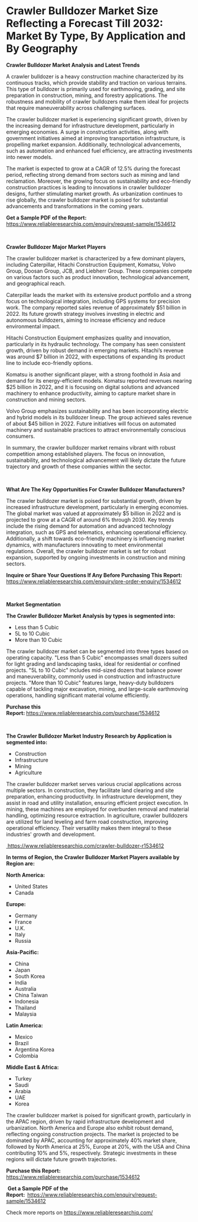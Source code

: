 <p><h1>Crawler Bulldozer Market Size Reflecting a Forecast Till 2032: Market By Type, By Application and By Geography</h1></p><p><strong>Crawler Bulldozer Market Analysis and Latest Trends</strong></p>
<p><p>A crawler bulldozer is a heavy construction machine characterized by its continuous tracks, which provide stability and traction on various terrains. This type of bulldozer is primarily used for earthmoving, grading, and site preparation in construction, mining, and forestry applications. The robustness and mobility of crawler bulldozers make them ideal for projects that require maneuverability across challenging surfaces.</p><p>The crawler bulldozer market is experiencing significant growth, driven by the increasing demand for infrastructure development, particularly in emerging economies. A surge in construction activities, along with government initiatives aimed at improving transportation infrastructure, is propelling market expansion. Additionally, technological advancements, such as automation and enhanced fuel efficiency, are attracting investments into newer models.</p><p>The market is expected to grow at a CAGR of 12.5% during the forecast period, reflecting strong demand from sectors such as mining and land reclamation. Moreover, the growing focus on sustainability and eco-friendly construction practices is leading to innovations in crawler bulldozer designs, further stimulating market growth. As urbanization continues to rise globally, the crawler bulldozer market is poised for substantial advancements and transformations in the coming years.</p></p>
<p><strong>Get a Sample PDF of the Report:&nbsp;</strong> <a href="https://www.reliableresearchiq.com/enquiry/request-sample/1534612?utm_campaign=3128&utm_medium=2&utm_source=Github&utm_content=ia&utm_term=08042025&utm_id=crawler-bulldozer">https://www.reliableresearchiq.com/enquiry/request-sample/1534612</a></p>
<p>&nbsp;</p>
<p><strong>Crawler Bulldozer Major Market Players</strong></p>
<p><p>The crawler bulldozer market is characterized by a few dominant players, including Caterpillar, Hitachi Construction Equipment, Komatsu, Volvo Group, Doosan Group, JCB, and Liebherr Group. These companies compete on various factors such as product innovation, technological advancement, and geographical reach.</p><p>Caterpillar leads the market with its extensive product portfolio and a strong focus on technological integration, including GPS systems for precision work. The company reported sales revenue of approximately $51 billion in 2022. Its future growth strategy involves investing in electric and autonomous bulldozers, aiming to increase efficiency and reduce environmental impact.</p><p>Hitachi Construction Equipment emphasizes quality and innovation, particularly in its hydraulic technology. The company has seen consistent growth, driven by robust demand in emerging markets. Hitachi’s revenue was around $7 billion in 2022, with expectations of expanding its product line to include eco-friendly options.</p><p>Komatsu is another significant player, with a strong foothold in Asia and demand for its energy-efficient models. Komatsu reported revenues nearing $25 billion in 2022, and it is focusing on digital solutions and advanced machinery to enhance productivity, aiming to capture market share in construction and mining sectors.</p><p>Volvo Group emphasizes sustainability and has been incorporating electric and hybrid models in its bulldozer lineup. The group achieved sales revenue of about $45 billion in 2022. Future initiatives will focus on automated machinery and sustainable practices to attract environmentally conscious consumers.</p><p>In summary, the crawler bulldozer market remains vibrant with robust competition among established players. The focus on innovation, sustainability, and technological advancement will likely dictate the future trajectory and growth of these companies within the sector.</p></p>
<p>&nbsp;</p>
<p><strong>What Are The Key Opportunities For Crawler Bulldozer Manufacturers?</strong></p>
<p><p>The crawler bulldozer market is poised for substantial growth, driven by increased infrastructure development, particularly in emerging economies. The global market was valued at approximately $5 billion in 2022 and is projected to grow at a CAGR of around 6% through 2030. Key trends include the rising demand for automation and advanced technology integration, such as GPS and telematics, enhancing operational efficiency. Additionally, a shift towards eco-friendly machinery is influencing market dynamics, with manufacturers innovating to meet environmental regulations. Overall, the crawler bulldozer market is set for robust expansion, supported by ongoing investments in construction and mining sectors.</p></p>
<p><strong>Inquire or Share Your Questions If Any Before Purchasing This Report:</strong> <a href="https://www.reliableresearchiq.com/enquiry/pre-order-enquiry/1534612?utm_campaign=3128&utm_medium=2&utm_source=Github&utm_content=ia&utm_term=08042025&utm_id=crawler-bulldozer">https://www.reliableresearchiq.com/enquiry/pre-order-enquiry/1534612</a></p>
<p>&nbsp;</p>
<p><strong>Market Segmentation</strong></p>
<p><strong>The Crawler Bulldozer Market Analysis by types is segmented into:</strong></p>
<p><ul><li>Less than 5 Cubic</li><li>5L to 10 Cubic</li><li>More than 10 Cubic</li></ul></p>
<p><p>The crawler bulldozer market can be segmented into three types based on operating capacity. "Less than 5 Cubic" encompasses small dozers suited for light grading and landscaping tasks, ideal for residential or confined projects. "5L to 10 Cubic" includes mid-sized dozers that balance power and maneuverability, commonly used in construction and infrastructure projects. "More than 10 Cubic" features large, heavy-duty bulldozers capable of tackling major excavation, mining, and large-scale earthmoving operations, handling significant material volume efficiently.</p></p>
<p><strong>Purchase this Report:&nbsp;</strong><a href="https://www.reliableresearchiq.com/purchase/1534612?utm_campaign=3128&utm_medium=2&utm_source=Github&utm_content=ia&utm_term=08042025&utm_id=crawler-bulldozer">https://www.reliableresearchiq.com/purchase/1534612</a></p>
<p>&nbsp;</p>
<p><strong>The Crawler Bulldozer Market Industry Research by Application is segmented into:</strong></p>
<p><ul><li>Construction</li><li>Infrastructure</li><li>Mining</li><li>Agriculture</li></ul></p>
<p><p>The crawler bulldozer market serves various crucial applications across multiple sectors. In construction, they facilitate land clearing and site preparation, enhancing productivity. In infrastructure development, they assist in road and utility installation, ensuring efficient project execution. In mining, these machines are employed for overburden removal and material handling, optimizing resource extraction. In agriculture, crawler bulldozers are utilized for land leveling and farm road construction, improving operational efficiency. Their versatility makes them integral to these industries' growth and development.</p></p>
<p><a href="https://www.reliableresearchiq.com/crawler-bulldozer-r1534612?utm_campaign=3128&utm_medium=2&utm_source=Github&utm_content=ia&utm_term=08042025&utm_id=crawler-bulldozer">&nbsp;https://www.reliableresearchiq.com/crawler-bulldozer-r1534612</a></p>
<p><strong>In terms of Region, the Crawler Bulldozer Market Players available by Region are:</strong></p>
<p>
    <p> <strong> North America: </strong>
        <ul>
            <li>United States</li>
            <li>Canada</li>
        </ul>
        </p> 
    <p> <strong> Europe: </strong>
        <ul>
            <li>Germany</li>
            <li>France</li>
            <li>U.K.</li>
            <li>Italy</li>
            <li>Russia</li>
        </ul>
        </p> 
    <p> <strong> Asia-Pacific: </strong>
        <ul>
            <li>China</li>
            <li>Japan</li>
            <li>South Korea</li>
            <li>India</li>
            <li>Australia</li>
            <li>China Taiwan</li>
            <li>Indonesia</li>
            <li>Thailand</li>
            <li>Malaysia</li>
        </ul>
        </p> 
    <p> <strong> Latin America: </strong>
        <ul>
            <li>Mexico</li>
            <li>Brazil</li>
            <li>Argentina Korea</li>
            <li>Colombia</li>
        </ul>
        </p> 
    <p> <strong> Middle East & Africa: </strong>
        <ul>
            <li>Turkey</li>
            <li>Saudi</li>
            <li>Arabia</li>
            <li>UAE</li>
            <li>Korea</li>
        </ul>
    </p>
    </p>
<p><p>The crawler bulldozer market is poised for significant growth, particularly in the APAC region, driven by rapid infrastructure development and urbanization. North America and Europe also exhibit robust demand, reflecting ongoing construction projects. The market is projected to be dominated by APAC, accounting for approximately 40% market share, followed by North America at 25%, Europe at 20%, with the USA and China contributing 10% and 5%, respectively. Strategic investments in these regions will dictate future growth trajectories.</p></p>
<p><strong>Purchase this Report: </strong><a href="https://www.reliableresearchiq.com/purchase/1534612?utm_campaign=3128&utm_medium=2&utm_source=Github&utm_content=ia&utm_term=08042025&utm_id=crawler-bulldozer">https://www.reliableresearchiq.com/purchase/1534612</a></p>
<p>&nbsp;<strong>Get a Sample PDF of the Report:&nbsp;&nbsp;</strong><a href="https://www.reliableresearchiq.com/enquiry/request-sample/1534612?utm_campaign=3128&utm_medium=2&utm_source=Github&utm_content=ia&utm_term=08042025&utm_id=crawler-bulldozer">https://www.reliableresearchiq.com/enquiry/request-sample/1534612</a></p>
<p><strong></strong></p>
<p>Check more reports on <a href="https://www.reliableresearchiq.com/?utm_campaign=3128&utm_medium=2&utm_source=Github&utm_content=ia&utm_term=08042025&utm_id=crawler-bulldozer">https://www.reliableresearchiq.com/</a></p>